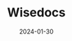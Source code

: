---  
layout: startup_page  
title: "Wisedocs"  
id: "wisedocs.ai"  
permalink: "/wisedocswisedocs.ai01302024/"  
website: "https://www.wisedocs.ai"  
funding_round: "Series A"  
funding_amount: "CAD$12.7M"  
investors: "Information Venture Partners, Thomson Reuters Ventures, ManchesterStory"  
about: "Wisedocs is a machine learning software-as-a-service (SaaS) platform that uses AI to index, review, and summarize medical records for the insurance industry. Its platform streamlines the claims process, improving efficiency and accuracy for insurance carriers, healthcare providers, law firms, and TPAs. This results in faster and more accurate claims processing for all stakeholders."  
markets: "Insurtech, AI, Healthtech"  
hq: "Toronto, Ontario, Canada"  
founded_year: "2018"  
linkedin: "https://www.linkedin.com/company/wisedocs-ai"  
twitter: "https://twitter.com/wisedocsai"  
instagram: ""  
facebook: ""  
crunchbase: "https://www.crunchbase.com/organization/wisedocs"  
pitchbook: "https://pitchbook.com/profiles/company/399630-34"  

date_display: "30-Jan-2024"  
date: "2024-01-30"

# SEO Optimization  
meta_title: "Wisedocs - Series A Funding (CAD$12.7M)"  
meta_description: "Wisedocs, Wisedocs is a machine learning software-as-a-service (SaaS) platform that uses AI to index, review, and summarize medical records for the insurance in..."  
meta_keywords: "Wisedocs, Insurtech, AI, Healthtech, Series A funding"  
canonical_url: "https://startup.projectstartups.com/wisedocswisedocs.ai01302024/"  
---